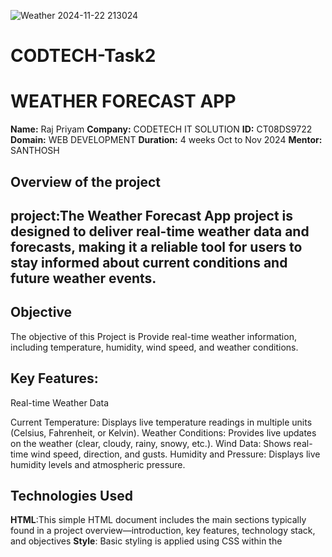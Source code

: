 
![Weather 2024-11-22 213024](https://github.com/user-attachments/assets/91376d5e-0309-4122-bfbd-87798c4b3f56)
# CODTECH-Task2
# WEATHER FORECAST APP

**Name:** Raj Priyam
**Company:**  CODETECH IT SOLUTION
**ID:** CT08DS9722
**Domain:** WEB DEVELOPMENT
**Duration:** 4 weeks Oct to Nov 2024
**Mentor:** SANTHOSH


## Overview of the project

## project:The Weather Forecast App project is designed to deliver real-time weather data and forecasts, making it a reliable tool for users to stay informed about current conditions and future weather events. 

## Objective
The objective of this Project is Provide real-time weather information, including temperature, humidity, wind speed, and weather conditions.

## Key Features:
Real-time Weather Data

Current Temperature: Displays live temperature readings in multiple units (Celsius, Fahrenheit, or Kelvin).
Weather Conditions: Provides live updates on the weather (clear, cloudy, rainy, snowy, etc.).
Wind Data: Shows real-time wind speed, direction, and gusts.
Humidity and Pressure: Displays live humidity levels and atmospheric pressure.


## Technologies Used
**HTML**:This simple HTML document includes the main sections typically found in a project overview—introduction, key features, technology stack, and objectives
**Style**: Basic styling is applied using CSS within the <style> tag to ensure readability and visual appeal
**Javascript**: JavaScript runtime environment to build scalable and efficient back-end services.
